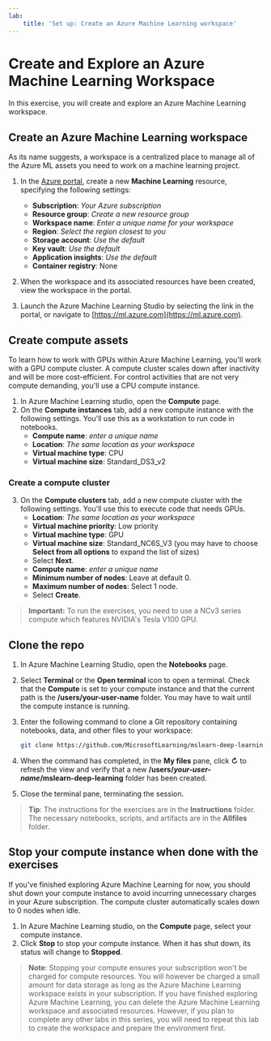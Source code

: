 ```yaml
---
lab:
    title: 'Set up: Create an Azure Machine Learning workspace'
---
```


# Create and Explore an Azure Machine Learning Workspace

In this exercise, you will create and explore an Azure Machine Learning workspace.

## Create an Azure Machine Learning workspace

As its name suggests, a workspace is a centralized place to manage all of the Azure ML assets you need to work on a machine learning project.

1. In the [Azure portal](https://portal.azure.com), create a new **Machine Learning** resource, specifying the following settings:

    - **Subscription**: *Your Azure subscription*
    - **Resource group**: *Create a new resource group*
    - **Workspace name**: *Enter a unique name for your workspace*
    - **Region**: *Select the region closest to you*
    - **Storage account**: *Use the default*
    - **Key vault**: *Use the default*
    - **Application insights**: *Use the default*
    - **Container registry**: None 

2. When the workspace and its associated resources have been created, view the workspace in the portal.
3. Launch the Azure Machine Learning Studio by selecting the link in the portal, or navigate to [https://ml.azure.com](https://ml.azure.com).

## Create compute assets

To learn how to work with GPUs within Azure Machine Learning, you'll work with a GPU compute cluster. A compute cluster scales down after inactivity and will be more cost-efficient. For control activities that are not very compute demanding, you'll use a CPU compute instance.

1. In Azure Machine Learning studio, open the **Compute** page.  
2. On the **Compute instances** tab, add a new compute instance with the following settings. You'll use this as a workstation to run code in notebooks.
    - **Compute name**: *enter a unique name*
    - **Location**: *The same location as your workspace*
    - **Virtual machine type**: CPU
    - **Virtual machine size**: Standard_DS3_v2

### Create a compute cluster

3. On the **Compute clusters** tab, add a new compute cluster with the following settings. You'll use this to execute code that needs GPUs.
    - **Location**: *The same location as your workspace*
    - **Virtual machine priority**: Low priority
    - **Virtual machine type**: GPU
    - **Virtual machine size**: Standard_NC6S_V3 (you may have to choose **Select from all options** to expand the list of sizes)
    - Select **Next**.
    - **Compute name**: *enter a unique name*
    - **Minimum number of nodes**: Leave at default 0.
    - **Maximum number of nodes**: Select 1 node.
    - Select **Create**.

> **Important:** To run the exercises, you need to use a NCv3 series compute which features NVIDIA's Tesla V100 GPU.

## Clone the repo

1. In Azure Machine Learning Studio, open the **Notebooks** page.
2. Select **Terminal** or the **Open terminal** icon to open a terminal. Check that the **Compute** is set to your compute instance and that the current path is the **/users/your-user-name** folder. You may have to wait until the compute instance is running.
3. Enter the following command to clone a Git repository containing notebooks, data, and other files to your workspace:

    ```bash
    git clone https://github.com/MicrosoftLearning/mslearn-deep-learning mslearn-deep-learning
    ```

4. When the command has completed, in the **My files** pane, click **&#8635;** to refresh the view and verify that a new **/users/*your-user-name*/mslearn-deep-learning** folder has been created.
5. Close the terminal pane, terminating the session.

> **Tip**: The instructions for the exercises are in the **Instructions** folder. The necessary notebooks, scripts, and artifacts are in the **Allfiles** folder.

## Stop your compute instance when done with the exercises

If you've finished exploring Azure Machine Learning for now, you should shut down your compute instance to avoid incurring unnecessary charges in your Azure subscription. The compute cluster automatically scales down to 0 nodes when idle.

1. In Azure Machine Learning studio, on the **Compute** page, select your compute instance.
2. Click **Stop** to stop your compute instance. When it has shut down, its status will change to **Stopped**.

> **Note**: Stopping your compute ensures your subscription won't be charged for compute resources. You will however be charged a small amount for data storage as long as the Azure Machine Learning workspace exists in your subscription. If you have finished exploring Azure Machine Learning, you can delete the Azure Machine Learning workspace and associated resources. However, if you plan to complete any other labs in this series, you will need to repeat this lab to create the workspace and prepare the environment first.
